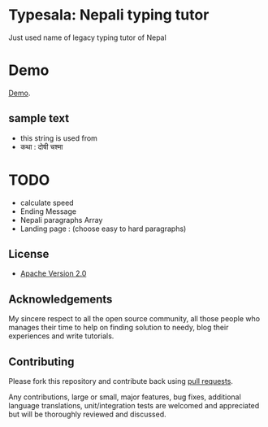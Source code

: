 # Typesala: Nepali typing tutor
Just used name of legacy typing tutor of Nepal


# Demo 
[Demo](https://emp3ror.github.io/typesala/).

## sample text
* this string is used from 
* कथा : दोषी चश्मा


# TODO
* calculate speed
* Ending Message
* Nepali paragraphs Array
* Landing page : (choose easy to hard paragraphs)

## License

* [Apache Version 2.0](http://www.apache.org/licenses/LICENSE-2.0.html)

## Acknowledgements

My sincere respect to all the open source community, all those people who manages their time to help on finding solution to needy, blog their experiences and write tutorials.

## Contributing

Please fork this repository and contribute back using
[pull requests](https://github.com/emp3ror/typesala/pulls).

Any contributions, large or small, major features, bug fixes, additional
language translations, unit/integration tests are welcomed and appreciated
but will be thoroughly reviewed and discussed.
